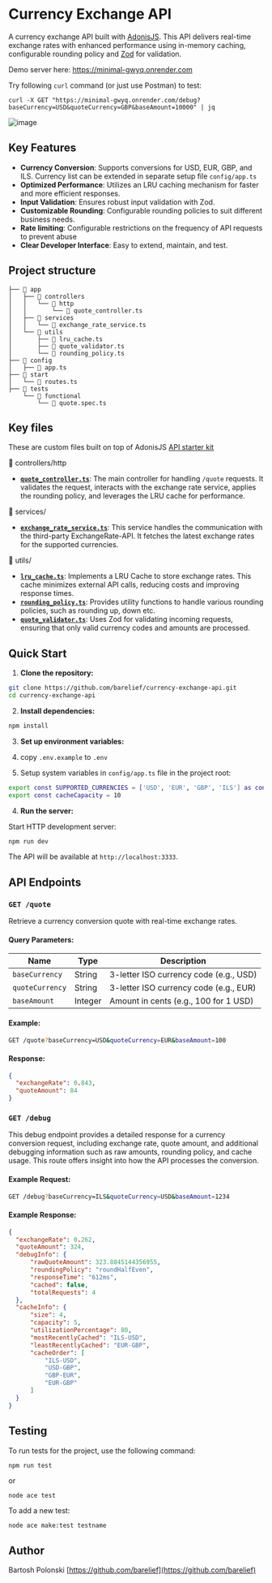 # Currency Exchange API

A currency exchange API built with [AdonisJS](https://docs.adonisjs.com/guides/preface/introduction#what-is-adonisjs). This API delivers real-time exchange rates with enhanced performance using in-memory caching, configurable rounding policy and [Zod](https://zod.dev/?id=introduction) for validation.

Demo server here: https://minimal-gwyq.onrender.com

Try following `curl` command (or just use Postman) to test: 
```
curl -X GET "https://minimal-gwyq.onrender.com/debug?baseCurrency=USD&quoteCurrency=GBP&baseAmount=10000" | jq
```

![image](https://github.com/user-attachments/assets/d39be580-83a5-44a5-bf9c-27aab2b9b436)

## Key Features

- **Currency Conversion**: Supports conversions for USD, EUR, GBP, and ILS. Currency list can be extended in separate setup file `config/app.ts`
- **Optimized Performance**: Utilizes an LRU caching mechanism for faster and more efficient responses.
- **Input Validation**: Ensures robust input validation with Zod.
- **Customizable Rounding**: Configurable rounding policies to suit different business needs.
- **Rate limiting**: Configurable restrictions on the frequency of API requests to prevent abuse 
- **Clear Developer Interface**: Easy to extend, maintain, and test. 

## Project structure 

```
├── 📂 app
│   ├── 📂 controllers
│   │   └── 📂 http
│   │       └── 📄 quote_controller.ts 
│   ├── 📂 services
│   │   └── 📄 exchange_rate_service.ts
│   └── 📂 utils
│       ├── 📄 lru_cache.ts
│       ├── 📄 quote_validator.ts
│       └── 📄 rounding_policy.ts
├── 📂 config
│   ├── 📄 app.ts
├── 📂 start
│   └── 📄 routes.ts
├── 📂 tests
    └── 📂 functional
        └── 📄 quote.spec.ts
```
## Key files

These are custom files built on top of AdonisJS [API starter kit](https://docs.adonisjs.com/guides/getting-started/installation#api-starter-kit)

📂 controllers/http

- [**`quote_controller.ts`**](app/controllers/http/quote_controller.ts): The main controller for handling `/quote` requests. It validates the request, interacts with the exchange rate service, applies the rounding policy, and leverages the LRU cache for performance.

📂 services/

- [**`exchange_rate_service.ts`**](app/services/exchange_rate_service.ts): This service handles the communication with the third-party ExchangeRate-API. It fetches the latest exchange rates for the supported currencies.

📂 utils/

- [**`lru_cache.ts`**](app/utils/lru_cache.ts): Implements a LRU Cache to store exchange rates. This cache minimizes external API calls, reducing costs and improving response times.
- [**`rounding_policy.ts`**](app/utils/rounding_policy.ts): Provides utility functions to handle various rounding policies, such as rounding up, down etc.
- [**`quote_validator.ts`**](app/utils/quote_validator.ts): Uses Zod for validating incoming requests, ensuring that only valid currency codes and amounts are processed.

## Quick Start

1. **Clone the repository:**

```bash
git clone https://github.com/barelief/currency-exchange-api.git
cd currency-exchange-api
```

2. **Install dependencies:**

```bash
npm install
```

3. **Set up environment variables:**
   
1. copy `.env.example` to `.env`
2. Setup system variables in `config/app.ts` file in the project root:

```bash
export const SUPPORTED_CURRENCIES = ['USD', 'EUR', 'GBP', 'ILS'] as const
export const cacheCapacity = 10
```

4. **Run the server:**

Start HTTP development server:

```bash
npm run dev
```

The API will be available at `http://localhost:3333`.
## API Endpoints

### `GET /quote`

Retrieve a currency conversion quote with real-time exchange rates.

#### Query Parameters:

| Name            | Type    | Description                            |
| --------------- | ------- | -------------------------------------- |
| `baseCurrency`  | String  | 3-letter ISO currency code (e.g., USD) |
| `quoteCurrency` | String  | 3-letter ISO currency code (e.g., EUR) |
| `baseAmount`    | Integer | Amount in cents (e.g., 100 for 1 USD)  |
#### Example:

```bash
GET /quote?baseCurrency=USD&quoteCurrency=EUR&baseAmount=100
```
#### Response:

```json
{
  "exchangeRate": 0.843,
  "quoteAmount": 84
}
```

### `GET /debug`

This debug endpoint provides a detailed response for a currency conversion request, including exchange rate, quote amount, and additional debugging information such as raw amounts, rounding policy, and cache usage. This route offers insight into how the API processes the conversion.
#### Example Request:

```bash
GET /debug?baseCurrency=ILS&quoteCurrency=USD&baseAmount=1234
```
#### Example Response:

```json
{
  "exchangeRate": 0.262,
  "quoteAmount": 324,
  "debugInfo": {
      "rawQuoteAmount": 323.8845144356955,
      "roundingPolicy": "roundHalfEven",
      "responseTime": "612ms",
      "cached": false,
      "totalRequests": 4
  },
  "cacheInfo": {
      "size": 4,
      "capacity": 5,
      "utilizationPercentage": 80,
      "mostRecentlyCached": "ILS-USD",
      "leastRecentlyCached": "EUR-GBP",
      "cacheOrder": [
          "ILS-USD",
          "USD-GBP",
          "GBP-EUR",
          "EUR-GBP"
      ]
  }
}
```

## Testing

To run tests for the project, use the following command:

```bash
npm run test
```
or 
```
node ace test
```

To add a new test:

```
node ace make:test testname
```

## Author

Bartosh Polonski [https://github.com/barelief](https://github.com/barelief)
